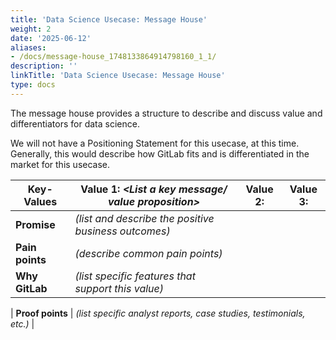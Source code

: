```yaml
---
title: 'Data Science Usecase: Message House'
weight: 2
date: '2025-06-12'
aliases:
- /docs/message-house_1748133864914798160_1_1/
description: ''
linkTitle: 'Data Science Usecase: Message House'
type: docs
---
```


The message house provides a structure to describe and discuss value and differentiators for data science.

We will not have a Positioning Statement for this usecase, at this time. Generally, this would describe how GitLab fits and is differentiated in the market for this usecase.

| **Key-Values** | Value 1: *<List a key message/ value proposition>* | Value 2: | Value 3: |
|--------------|------------------------------------------------------------------|----------|----------|
| **Promise** | *(list and describe the positive business outcomes)* |  |  |
| **Pain points** | *(describe common pain points)* |  |  |
| **Why GitLab** | *(list specific features that support this value)* |  |  |

| **Proof points** | *(list specific analyst reports, case studies, testimonials, etc.)*  |
